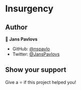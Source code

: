 # Insurgency

## Author

👤 **Jans Pavlovs**

* GitHub: [@nspavlo](https://github.com/nspavlo)
* Twitter: [@JansPavlovs](https://twitter.com/JansPavlovs)

## Show your support

Give a ⭐️ if this project helped you!
